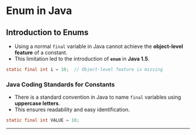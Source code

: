 # Enum in Java

## Introduction to Enums

- Using a normal `final` variable in Java cannot achieve the **object-level feature** of a constant.
- This limitation led to the introduction of **`enum`** in **Java 1.5**.

```java
static final int i = 10;  // Object-level feature is missing
```

### Java Coding Standards for Constants

- There is a standard convention in Java to name `final` variables using **uppercase letters**.
- This ensures readability and easy identification.

```java
static final int VALUE = 10;
```

---